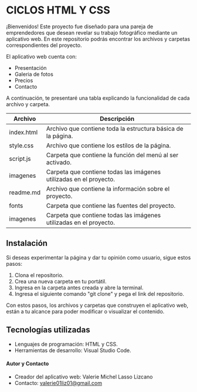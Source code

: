# CICLOS HTML Y CSS
¡Bienvenidos! Este proyecto fue diseñado para una pareja de emprendedores que desean revelar su trabajo fotográfico mediante un aplicativo web. En este repositorio podrás encontrar los archivos y carpetas correspondientes del proyecto.

El aplicativo web cuenta con:
* Presentación
* Galeria de fotos
* Precios
* Contacto

A continuación, te presentaré una tabla explicando la funcionalidad de cada archivo y carpeta.


|Archivo|Descripción|
|--|--|
|index.html| Archivo que contiene toda la estructura básica de la página.|
|style.css| Archivo que contiene los estilos de la página.|
|script.js| Carpeta que contiene la función del menú al ser activado.|
|imagenes| Carpeta que contiene todas las imágenes utilizadas en el proyecto.|
|readme.md| Archivo que contiene la información sobre el proyecto.|
|fonts| Carpeta que contiene las fuentes del proyecto.|
|imagenes| Carpeta que contiene todas las imágenes utilizadas en el proyecto.|


## Instalación
Si deseas experimentar la página y dar tu opinión como usuario, sigue estos pasos:

1. Clona el repositorio.
2. Crea una nueva carpeta en tu portátil.
3. Ingresa en la carpeta antes creada y abre la terminal.
4. Ingresa el siguiente comando "git clone" y pega el link del repositorio.

Con estos pasos, los archivos y carpetas que construyen el aplicativo web, están a tu alcance para poder modificar o visualizar el contenido.


## Tecnologías utilizadas

* Lenguajes de programación: HTML y CSS.
* Herramientas de desarrollo: Visual Studio Code.
#### Autor y Contacto
* Creador del aplicativo web: Valerie Michel Lasso Lizcano
* Contacto: valerie01liz01@gmail.com


